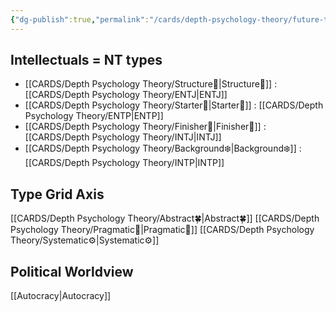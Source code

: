 ```yaml
---
{"dg-publish":true,"permalink":"/cards/depth-psychology-theory/future-thinker/","created":"2023-01-21T13:03:38.857+01:00","updated":"2023-04-22T09:42:58.095+02:00"}
---
```



## Intellectuals = NT types
- [[CARDS/Depth Psychology Theory/Structure🌻\|Structure🌻]] : [[CARDS/Depth Psychology Theory/ENTJ\|ENTJ]] 
- [[CARDS/Depth Psychology Theory/Starter🌱\|Starter🌱]] : [[CARDS/Depth Psychology Theory/ENTP\|ENTP]] 
- [[CARDS/Depth Psychology Theory/Finisher🍁\|Finisher🍁]] : [[CARDS/Depth Psychology Theory/INTJ\|INTJ]] 
- [[CARDS/Depth Psychology Theory/Background❄️\|Background❄️]] : [[CARDS/Depth Psychology Theory/INTP\|INTP]]

## Type Grid Axis 
[[CARDS/Depth Psychology Theory/Abstract🍀\|Abstract🍀]]
[[CARDS/Depth Psychology Theory/Pragmatic🦊\|Pragmatic🦊]]
[[CARDS/Depth Psychology Theory/Systematic⚙️\|Systematic⚙️]]

## Political Worldview
[[Autocracy\|Autocracy]]
